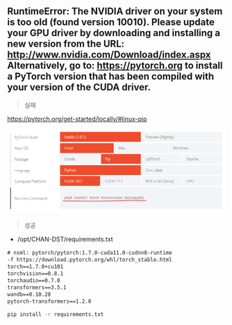 ## RuntimeError: The NVIDIA driver on your system is too old (found version 10010). Please update your GPU driver by downloading and installing a new version from the URL: http://www.nvidia.com/Download/index.aspx Alternatively, go to: https://pytorch.org to install a PyTorch version that has been compiled with your version of the CUDA driver.





> 실패

https://pytorch.org/get-started/locally/#linux-pip

![image-20210511123454557](RuntimeError_NVIDIA_driver.assets/image-20210511123454557.png)





>성공

- /opt/CHAN-DST/requirements.txt

```
# nsml: pytorch/pytorch:1.7.0-cuda11.0-cudnn8-runtime
-f https://download.pytorch.org/whl/torch_stable.html
torch==1.7.0+cu101
torchvision==0.8.1
torchaudio==0.7.0
transformers==3.5.1
wandb==0.10.28
pytorch-transformers==1.2.0

```



```bash
pip install -r requirements.txt
```



